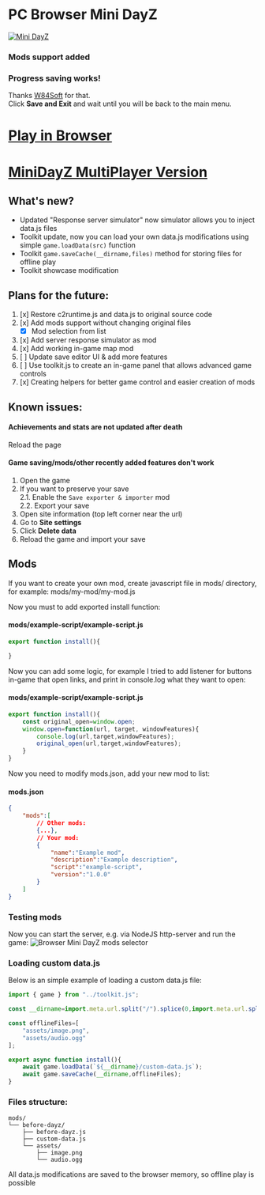 # PC Browser Mini DayZ
[![Mini DayZ](./minidayz.png)](https://raw.githack.com/MeterPreter57/MiniDayZ-PC/main/minidayz_1.4.1/index.html)

### Mods support added

### Progress saving works!
Thanks [W84Soft](https://github.com/W84Soft) for that.  
Click **Save and Exit** and wait until you will be back to the main menu.


# [Play in Browser](https://raw.githack.com/MeterPreter57/MiniDayZ-PC/main/minidayz_1.4.1/index.html)

# [MiniDayZ MultiPlayer Version](https://github.com/MeterPreter57/minidayz-multiplayer)

## What's new?
- Updated "Response server simulator" now simulator allows you to inject data.js files
- Toolkit update, now you can load your own data.js modifications using simple `game.loadData(src)` function
- Toolkit `game.saveCache(__dirname,files)` method for storing files for offline play
- Toolkit showcase modification

## Plans for the future:
1. [x] Restore c2runtime.js and data.js to original source code
2. [x] Add mods support without changing original files
	- [x] Mod selection from list
3. [x] Add server response simulator as mod
4. [x] Add working in-game map mod
5. [ ] Update save editor UI & add more features 
6. [ ] Use toolkit.js to create an in-game panel that allows advanced game controls
7. [x] Creating helpers for better game control and easier creation of mods

## Known issues:
#### Achievements and stats are not updated after death 
Reload the page
#### Game saving/mods/other recently added features don't work
1. Open the game  
2. If you want to preserve your save  
   2.1. Enable the `Save exporter & importer` mod  
   2.2. Export your save  
4. Open site information (top left corner near the url)
5. Go to **Site settings**
6. Click **Delete data**
7. Reload the game and import your save


## Mods
If you want to create your own mod, create javascript file in mods/ directory, for example: mods/my-mod/my-mod.js


Now you must to add exported install function: 
#### mods/example-script/example-script.js
```js
export function install(){

}
```

Now you can add some logic, for example I tried to add listener for buttons in-game that open links, and print in console.log what they want to open:

#### mods/example-script/example-script.js
```js
export function install(){
	const original_open=window.open;
	window.open=function(url, target, windowFeatures){
		console.log(url,target,windowFeatures);
		original_open(url,target,windowFeatures);
	}
}
```

Now you need to modify mods.json, add your new mod to list:

#### mods.json
```json
{
	"mods":[
		// Other mods:
		{...},
		// Your mod:
		{
			"name":"Example mod",
			"description":"Example description",
			"script":"example-script",
			"version":"1.0.0"
		}
	]
}
```

### Testing mods
Now you can start the server, e.g. via NodeJS http-server and run the game:
![Browser Mini DayZ mods selector](./example.png)


### Loading custom data.js

Below is an simple example of loading a custom data.js file:

```js
import { game } from "../toolkit.js";

const __dirname=import.meta.url.split("/").splice(0,import.meta.url.split("/").length-1).join("/");

const offlineFiles=[
	"assets/image.png",
	"assets/audio.ogg"
];

export async function install(){
	await game.loadData(`${__dirname}/custom-data.js`);
	await game.saveCache(__dirname,offlineFiles);
}
```

### Files structure:
```
mods/
└── before-dayz/
    ├── before-dayz.js
    ├── custom-data.js
    └── assets/
        ├── image.png
        └── audio.ogg  
```

All data.js modifications are saved to the browser memory, so offline play is possible